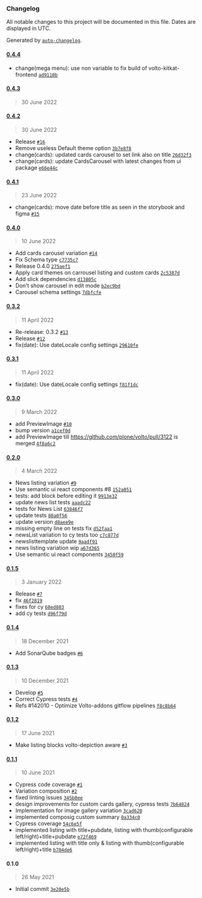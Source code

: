 ### Changelog

All notable changes to this project will be documented in this file. Dates are displayed in UTC.

Generated by [`auto-changelog`](https://github.com/CookPete/auto-changelog).

#### [0.4.4](https://github.com/eea/volto-listing-block/compare/0.4.3...0.4.4)

- change(mega menu): use non variable to fix build of volto-kitkat-frontend [`ad9110b`](https://github.com/eea/volto-listing-block/commit/ad9110b2734120cdfcfb33d32a5a29b20a2bfc4f)

#### [0.4.3](https://github.com/eea/volto-listing-block/compare/0.4.2...0.4.3)

> 30 June 2022


#### [0.4.2](https://github.com/eea/volto-listing-block/compare/0.4.1...0.4.2)

> 30 June 2022

- Release [`#16`](https://github.com/eea/volto-listing-block/pull/16)
- Remove useless Default theme option [`3b7e8f8`](https://github.com/eea/volto-listing-block/commit/3b7e8f87ac88e02e3a7684088ea5f9f322c5753b)
- change(cards): updated cards carousel to set link also on title [`26d32f3`](https://github.com/eea/volto-listing-block/commit/26d32f3be7aae1c887346bf18f7f36e3ba9b30dd)
- change(cards): update CardsCarousel with latest changes from ui package [`e66e44c`](https://github.com/eea/volto-listing-block/commit/e66e44c974e2e832e913caa5afaec5aa4fa91238)

#### [0.4.1](https://github.com/eea/volto-listing-block/compare/0.4.0...0.4.1)

> 23 June 2022

- change(cards): move date before title as seen in the storybook and figma [`#15`](https://github.com/eea/volto-listing-block/pull/15)

#### [0.4.0](https://github.com/eea/volto-listing-block/compare/0.3.2...0.4.0)

> 10 June 2022

- Add cards carousel variation [`#14`](https://github.com/eea/volto-listing-block/pull/14)
- Fix Schema type [`c7735c7`](https://github.com/eea/volto-listing-block/commit/c7735c7ad4f5ebb27f497289524e33696a7c9658)
- Release 0.4.0 [`275aef1`](https://github.com/eea/volto-listing-block/commit/275aef12f7e93d50b55d3ac08b550ce2c122f453)
- Apply card themes on carrousel listing and custom cards [`2c5387d`](https://github.com/eea/volto-listing-block/commit/2c5387ddea596065b2517f3d3269f46f1e0267e8)
- Add slick dependencies [`d13805c`](https://github.com/eea/volto-listing-block/commit/d13805c0d850dc8dcf73a93e6558acd13859b223)
- Don't show carousel in edit mode [`b2ec9bd`](https://github.com/eea/volto-listing-block/commit/b2ec9bdd087183a92dea7bd7a63c97082099d13d)
- Carousel schema settings [`7dbfcfe`](https://github.com/eea/volto-listing-block/commit/7dbfcfeec94044e71ce0c62ad1d6483978a08dce)

#### [0.3.2](https://github.com/eea/volto-listing-block/compare/0.3.1...0.3.2)

> 11 April 2022

- Re-release: 0.3.2 [`#13`](https://github.com/eea/volto-listing-block/pull/13)
- Release [`#12`](https://github.com/eea/volto-listing-block/pull/12)
- fix(date): Use dateLocale config settings [`29610fe`](https://github.com/eea/volto-listing-block/commit/29610fe271d33b01f95f3e30b7038251521e6849)

#### [0.3.1](https://github.com/eea/volto-listing-block/compare/0.3.0...0.3.1)

> 11 April 2022

- fix(date): Use dateLocale config settings [`f81f1dc`](https://github.com/eea/volto-listing-block/commit/f81f1dcf8430acea271c35e96b250e93728a6a42)

#### [0.3.0](https://github.com/eea/volto-listing-block/compare/0.2.0...0.3.0)

> 9 March 2022

- add PreviewImage [`#10`](https://github.com/eea/volto-listing-block/pull/10)
- bump version [`a1cef0d`](https://github.com/eea/volto-listing-block/commit/a1cef0d692bc49a4aa1be5988d0c9cb0d25cb299)
- add PreviewImage till https://github.com/plone/volto/pull/3122 is merged [`4f8a6c2`](https://github.com/eea/volto-listing-block/commit/4f8a6c21517f29a20724f813f95b45511e557064)

#### [0.2.0](https://github.com/eea/volto-listing-block/compare/0.1.5...0.2.0)

> 4 March 2022

- News listing variation [`#9`](https://github.com/eea/volto-listing-block/pull/9)
- Use semantic ui react components #8 [`152a051`](https://github.com/eea/volto-listing-block/commit/152a051efd3b240758ec2922fc29b2fb3309ad06)
- tests: add block before editing it [`9913e32`](https://github.com/eea/volto-listing-block/commit/9913e32c8a8218d9d44f706ec698b9eb1cb8afb1)
- update news list tests [`aaadc22`](https://github.com/eea/volto-listing-block/commit/aaadc226710680f247736fc8adf1d7ec0aec375f)
- tests for News List [`63846f7`](https://github.com/eea/volto-listing-block/commit/63846f70c9a109418c024d6eb94477c695331e70)
- update tests [`80a0f56`](https://github.com/eea/volto-listing-block/commit/80a0f56e174db3cfd2086024bb088a2666abd39e)
- update version [`d8aee9e`](https://github.com/eea/volto-listing-block/commit/d8aee9e324570792b746f9fe0f1b4509c156034a)
- missing empty line on tests fix [`d52faa1`](https://github.com/eea/volto-listing-block/commit/d52faa17c5ce1bc357bdc1940c8897420cc4a800)
- newsList variation to cy tests too [`c7c877d`](https://github.com/eea/volto-listing-block/commit/c7c877dc37d33e4d10cb00574789dbaf3c70fa89)
- newslisttemplate update [`9aadf91`](https://github.com/eea/volto-listing-block/commit/9aadf91fae4e71ace72fd18d88e38fd93d8b30e3)
- news listing variation wip [`a67d365`](https://github.com/eea/volto-listing-block/commit/a67d3650b87ef0820538e53c5e188706e2baff6f)
- Use semantic ui react components [`3450f59`](https://github.com/eea/volto-listing-block/commit/3450f5923c70570572fb9b883e391bf738d17a5a)

#### [0.1.5](https://github.com/eea/volto-listing-block/compare/0.1.4...0.1.5)

> 3 January 2022

- Release [`#7`](https://github.com/eea/volto-listing-block/pull/7)
- fix [`46f2819`](https://github.com/eea/volto-listing-block/commit/46f2819c685484ce8974f457389f069791cccc4e)
- fixes for cy [`60ed803`](https://github.com/eea/volto-listing-block/commit/60ed80399f44c6d7ed6d27a776ea5f9e8663f734)
- add cy tests [`d96f79d`](https://github.com/eea/volto-listing-block/commit/d96f79deccda8b047fe0501b4902860a2ac1ca0c)

#### [0.1.4](https://github.com/eea/volto-listing-block/compare/0.1.3...0.1.4)

> 18 December 2021

- Add SonarQube badges [`#6`](https://github.com/eea/volto-listing-block/pull/6)

#### [0.1.3](https://github.com/eea/volto-listing-block/compare/0.1.2...0.1.3)

> 10 December 2021

- Develop [`#5`](https://github.com/eea/volto-listing-block/pull/5)
- Correct Cypress tests [`#4`](https://github.com/eea/volto-listing-block/pull/4)
- Refs #142010 - Optimize Volto-addons gitflow pipelines [`f8c8b64`](https://github.com/eea/volto-listing-block/commit/f8c8b642c0de6db65b7a67515164dcafae359686)

#### [0.1.2](https://github.com/eea/volto-listing-block/compare/0.1.1...0.1.2)

> 17 June 2021

- Make listing blocks volto-depiction aware [`#3`](https://github.com/eea/volto-listing-block/pull/3)

#### [0.1.1](https://github.com/eea/volto-listing-block/compare/0.1.0...0.1.1)

> 10 June 2021

- Cypress code coverage [`#1`](https://github.com/eea/volto-listing-block/pull/1)
- Variation composition [`#2`](https://github.com/eea/volto-listing-block/pull/2)
- fixed linting issues [`345b0ee`](https://github.com/eea/volto-listing-block/commit/345b0ee952ba45173fd337c52021eb4aa5e6278e)
- design improvements for custom cards gallery, cypress tests [`7b64824`](https://github.com/eea/volto-listing-block/commit/7b648249a427c90a3752a1c2a59f7d5f37b11bc2)
- Implementation for image gallery variation [`3cad620`](https://github.com/eea/volto-listing-block/commit/3cad620d98292622556e8a5160155a94e1ffc419)
- implemented composig custom summary [`0a334c0`](https://github.com/eea/volto-listing-block/commit/0a334c0a9df79b3436934cb632aebef8651cf731)
- Cypress coverage [`54c6e5f`](https://github.com/eea/volto-listing-block/commit/54c6e5f213896cd7bde74d4bf1cd1b3fb5f1abb7)
- implemented listing with title+pubdate, listing with thumb(configurable left/right)+title+pubdate [`e72f469`](https://github.com/eea/volto-listing-block/commit/e72f4690158d85a703555d2982f62e3cc35c8bdc)
- implemented listing with title only & listing with thumb(configurable left/right)+title [`b704de6`](https://github.com/eea/volto-listing-block/commit/b704de6fcb2c6fa7722f26d6165d6aa56e176e5c)

#### 0.1.0

> 26 May 2021

- Initial commit [`3e20e5b`](https://github.com/eea/volto-listing-block/commit/3e20e5b483e4c3b826be44f4dd549ec445280b39)
